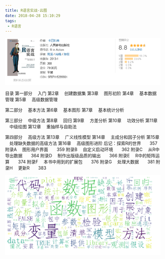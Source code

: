```yaml
---
title: R语言实战-云图
date: 2018-04-28 15:10:29
tags:
 - R语言
---
```


![pic](R语言实战-云图/Snipaste_2018-04-28_15-10-54.png)

目录
第一部分 　入门
第2章 　创建数据集
第3章 　图形初阶
第4章 　基本数据管理
第5章 　高级数据管理

第二部分 　基本方法
第6章 　基本图形
第7章 　基本统计分析

第三部分 　中级方法
第8章 　回归
第9章 　方差分析
第10章 　功效分析
第11章 　中级绘图
第12章 　重抽样与自助法

第四部分 　高级方法
第13章 　广义线性模型
第14章 　主成分和因子分析
第15章 　处理缺失数据的高级方法
第16章 　高级图形进阶
后记：探索R的世界　　357
附录A 　图形用户界面　　359
附录B 　自定义启动环境　　362
附录C 　从R中导出数据　　364
附录D 　制作出版级品质的输出　　366
附录E 　R中的矩阵运算　　374
附录F 　本书中用到的扩展包　　376
附录G 　处理大数据　　381
附录H 　更新R　　383

![pic](R语言实战-云图/Snipaste_2018-04-28_15-11-07.png)